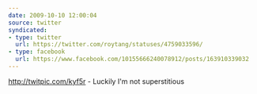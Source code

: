 ```yaml
---
date: 2009-10-10 12:00:04
source: twitter
syndicated:
- type: twitter
  url: https://twitter.com/roytang/statuses/4759033596/
- type: facebook
  url: https://www.facebook.com/10155666240078912/posts/163910339032
---
```


http://twitpic.com/kyf5r - Luckily I'm not superstitious